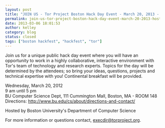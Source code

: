 ```yaml
---
layout: post
title: "JOIN US - Tor Project Boston Hack Day Event - March 20, 2013 - Hosted by Boston University&#039;s Department of Computer Science"
permalink: join-us-tor-project-boston-hack-day-event-march-20-2013-hosted-boston-universitys-department-co
date: 2013-03-06 18:01:53
author: kelley
category: blog
status: closed
tags: ["boston hackfest", "hackfest", "tor"]
---
```


Join us for a unique public hack day event where you will have an opportunity to work in a highly collaborative, interactive environment with Tor's team of technology and research experts. Topics for the day will be determined by the attendees; so bring your ideas, questions, projects and technical expertise with you! Continental breakfast will be provided.

Wednesday, March 20, 2012  
 9 am until 5 pm  
 BU Computer Science Dept, 111 Cummington Mall, Boston, MA - ROOM 148  
 Directions: http://www.bu.edu/cs/about/directions-and-contact/

Hosted by Boston University's Department of Computer Science

For more information or questions contact, execdir@torproject.org.
